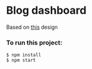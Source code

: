 # Blog dashboard

Based on [this](https://www.figma.com/file/y3B2QribBzdEf2UXfPo129/Blog-Dashboard-(Community)?node-id=0%3A1) design



### To run this project:

```
$ npm install
$ npm start
```
